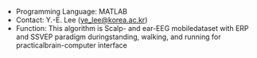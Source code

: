 <SSVEP decoding in ambulatory envieonment using CNN>

* Programming Language: MATLAB
* Contact: Y.-E. Lee (ye_lee@korea.ac.kr)
* Function: This algorithm is Scalp- and ear-EEG mobiledataset with ERP and SSVEP paradigm duringstanding, walking, and running for practicalbrain-computer interface
